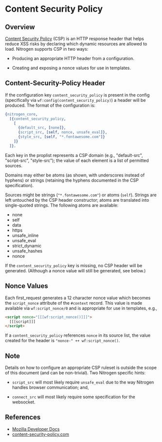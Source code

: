 <!-- dash: Content Security Policy | Guide | ##:Section -->

# Content Security Policy

## Overview

[Content Security Policy](https://content-security-policy.com) (CSP)
is an HTTP response header that helps reduce XSS risks by declaring
which dynamic resources are allowed to load.  Nitrogen supports CSP in
two ways:

  * Producing an appropriate HTTP header from a configuration.

  * Creating and exposing a nonce values for use in templates.

## Content-Security-Policy Header

If the configuration key `content_security_policy` is present in the
config (specifically via `wf:config(content_security_policy)`) a
header will be produced.  The format of the configuration is:

``` erlang
{nitrogen_core,
  [{content_security_policy,
    [
      {default_src, [none]},
      {script_src, [self, nonce, unsafe_eval]},
      {style_src, [self, "*.fontawesome.com"]}
    ]}
  ]}.

```

Each key in the proplist represents a CSP domain (e.g., "default-src",
"script-src", "style-src"); the value of each element is a list of
permitted sources.

Domains may either be atoms (as shown, with underscores instead of
hyphens) or strings (retaining the hyphens documented in the CSP
specification).

Sources might be strings (`"*.fontawesome.com"`) or atoms (`self`).
Strings are left untouched by the CSP header constructor; atoms are
translated into single-quoted strings.  The following atoms are
available:

  * none
  * self
  * data
  * https
  * unsafe_inline
  * unsafe_eval
  * strict_dynamic
  * unsafe_hashes
  * nonce

If the `content_security_policy` key is missing, no CSP header will be
generated.  (Although a nonce value will still be generated, see
below.)

## Nonce Values

Each first_request generates a 12 character nonce value which becomes
the `script_nonce` attribute of the `#context` record.  This value is
made available via `wf:script_nonce/0` and is appropriate for use in
templates, e.g.,

``` html
<script nonce="[[[wf:script_nonce()]]]">
  [[[script]]]
</script>
```

If a `content_security_policy` references `nonce` in its source list,
the value created for the header is `"nonce-" ++ wf:script_nonce()`.

## Note

Details on how to configure an appropriate CSP ruleset is outside the
scope of this document (and can be non-trivial).  Two Nitrogen
specific hints:

  * `script_src` will most likely require `unsafe_eval` due to the way
    Nitrogen handles browser communication; and,

  * `connect_src` will most likely require some specification for the
    websocket.

## References

- [Mozilla Developer Docs](https://developer.mozilla.org/en-US/docs/Web/HTTP/CSP)
- [content-security-policy.com](https://content-security-policy.com)
